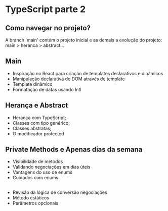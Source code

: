# TypeScript parte 2

## Como navegar no projeto?

A branch 'main' contém o projeto inicial e as demais a evolução do projeto: main > heranca > abstract...

## Main

- Inspiração no React para criação de templates declarativos e dinâmicos
- Manipulação declarativa do DOM através de template
- Template dinâmico
- Formatação de datas usando Intl

## Herança e Abstract

- Herança com TypeScript;
- Classes com tipo genérico;
- Classes abstratas;
- O modificador protected

## Private Methods e Apenas dias da semana

- Visibilidade de métodos
- Validando negociações em dias úteis
- Vantagens do uso de enums
- Cuidados com enums

## 
- Revisão da lógica de conversão negociações
- Método estáticos
- Parâmetros opcionais
